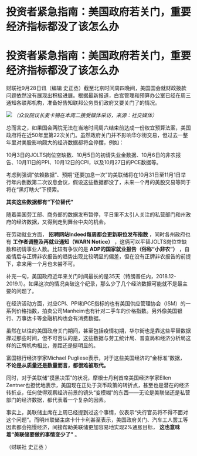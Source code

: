 # 投资者紧急指南：美国政府若关门，重要经济指标都没了该怎么办

# 投资者紧急指南：美国政府若关门，重要经济指标都没了该怎么办

财联社9月28日讯（编辑
史正丞）截至北京时间周四晚间，美国国会就财政拨款问题依然没有展现出积极进展。根据最新报道，白宫管理和预算办公室已经在周三通知各联邦机构，准备好告知联邦公务员们政府又要关门了的情况。

![](https://inews.gtimg.com/om_bt/OUKCoBj2eHYeXaIDjFh_gU7w1eL_XfAtm9brRG-r9lsbYAA/1000)
_（众议院议长麦卡锡在本周二接受媒体采访，来源：社交媒体）_

总而言之，如果国会两院无法在当地时间周六结束前达成一份权宜预算法案，美国政府将在近50年里第22次关门。虽然政府关门并不影响华尔街交易，但过去一整年里对美股影响颇大的经济数据都将会停摆，例如：

10月3日的JOLTS岗位空缺数、10月5日的初请失业金数据、10月6日的非农报告、10月11日的PPI、10月12日的CPI，以及10月27日的PCE数据等。

考虑到强调“依赖数据”、预期“还要加息一次”的美联储将在10月31日至11月1日举行年内倒数第二次议息会议，假设这些数据都没了，未来一个月的美股交易等同于将在“黑灯瞎火”下摸索。

**其实这些数据都有“下位替代”**

随着美国劳工部、商务部的数据发布暂停，平日里不太引人关注的私营部门和州政府的经济数据，又得到走到舞台中央的机会。

在劳动就业方面， **招聘网站Indeed每周都会更新职位发布指数** ，同时各州政府也有 **工作者调整及再就业通知（WARN Notice）**
，这俩可以平替JOLTS岗位空缺数和初请事业人数。比较有争议的是 **ADP的国家就业报告（俗称“小非农”）**
，自疫情后与正牌非农报告的趋势出现比较明显的偏差，但在没有正牌非农报告的前提下，拿来用一个月也未尝不可。

补充一句，美国政府近年来关门时间最长的是35天（特朗普任内，2018.12-2019.1）。如果这次的情况突破这个纪录，那么少了几个经济数据可能就不是最主要的问题了。

在经济活动方面，对应CPI、PPI和PCE指标的也有美国供应管理协会（ISM）的一系列价格指数，拍卖公司Manheim也有针对二手车的价格指数。另外像美国银行、万事达卡等金融机构也会有消费数据。

虽然在以往的美国政府关门期间，甚至包括疫情初期，华尔街也是靠这些平替数据撑过那些时间，但不可否认的是，这些数据与劳工统计局、普查局和经济分析局这样的正牌机构相比，差距还是挺明显的。

富国银行经济学家Michael Pugliese表示，对于这些美国经济的“金标准”数据， **不论是从质量还是数量而言，都很难被取代。**

同时，对于美联储“摸黑决策”的状况，摩根士丹利首席美国经济学家Ellen
Zentner也担忧地表示，美国现在正处于货币政策的转折点，甚至也是潜在的经济转折点，任何使得观察经济前景的镜头“变模糊”的东西——无论是美联储还是私营部门的经济数据，都代表着一个复杂的因素。

事实上，美联储主席在上周已经提到过这个事情，仅表示“央行官员将不得不面对这个问题”。而明州联储主席卡什卡利甚至表示，美国政府关门、汽车工人罢工等因素都会拖慢经济，间接帮助美联储更加容易地实现2%通胀目标，
**这也意味着“美联储要做的事情变少了”** 。

（财联社 史正丞 ）

